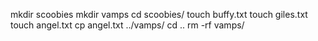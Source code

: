 mkdir scoobies
mkdir vamps
cd scoobies/
touch buffy.txt
touch giles.txt
touch angel.txt
cp angel.txt ../vamps/
cd ..
rm -rf vamps/

